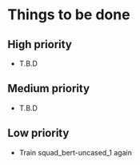 # Things to be done

## High priority
- T.B.D

## Medium priority
- T.B.D

## Low priority
- Train squad_bert-uncased_1 again